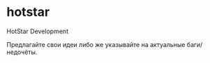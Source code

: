 # hotstar
HotStar Development

Предлагайте свои идеи либо же указывайте на актуальные баги/недочёты.
